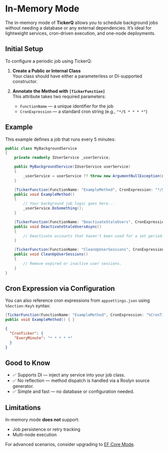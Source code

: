 # In-Memory Mode

The in-memory mode of **TickerQ** allows you to schedule background jobs without needing a database or any external dependencies. It’s ideal for lightweight services, cron-driven execution, and one-node deployments.


## Initial Setup

To configure a periodic job using TickerQ:

1. **Create a Public or Internal Class**  
   Your class should have either a parameterless or DI-supported constructor.

2. **Annotate the Method with `[TickerFunction]`**  
   This attribute takes two required parameters:
   - `FunctionName` — a unique identifier for the job
   - `CronExpression` — a standard cron string (e.g., `"*/5 * * * *"`)


## Example

This example defines a job that runs every 5 minutes:

```csharp
public class MyBackgroundService
{
    private readonly IUserService _userService;

    public MyBackgroundService(IUserService userService)
    {
        _userService = userService ?? throw new ArgumentNullException(nameof(userService));
    }

    [TickerFunction(FunctionName: "ExampleMethod", CronExpression: "*/5 * * * *")]
    public void ExampleMethod()
    {
        // Your background job logic goes here...
        _userService.DoSomething();
    }

    [TickerFunction(FunctionName: "DeactivateStaleUsers", CronExpression: "0 0 * * 0")]
    public void DeactivateStaleUsersAsync()
    {
        // Deactivate accounts that haven't been used for a set period.
    }

    [TickerFunction(FunctionName: "CleanUpUserSessions", CronExpression: "0 */2 * * *")]
    public void CleanUpUserSessions()
    {
        // Remove expired or inactive user sessions.
    }
}
```


## Cron Expression via Configuration

You can also reference cron expressions from `appsettings.json` using `%Section:Key%` syntax:

```csharp
[TickerFunction(FunctionName: "ExampleMethod", CronExpression: "%CronTicker:EveryMinute%")]
public void ExampleMethod() { }
```

```json
{
  "CronTicker": {
    "EveryMinute": "* * * * *"
  }
}
```


## Good to Know

- ✅ Supports DI — inject any service into your job class.
- ✅ No reflection — method dispatch is handled via a Roslyn source generator.
- ✅ Simple and fast — no database or configuration needed.


## Limitations

In-memory mode **does not** support:
- Job persistence or retry tracking
- Multi-node execution

For advanced scenarios, consider upgrading to [EF Core Mode](/examples/in-database-example).